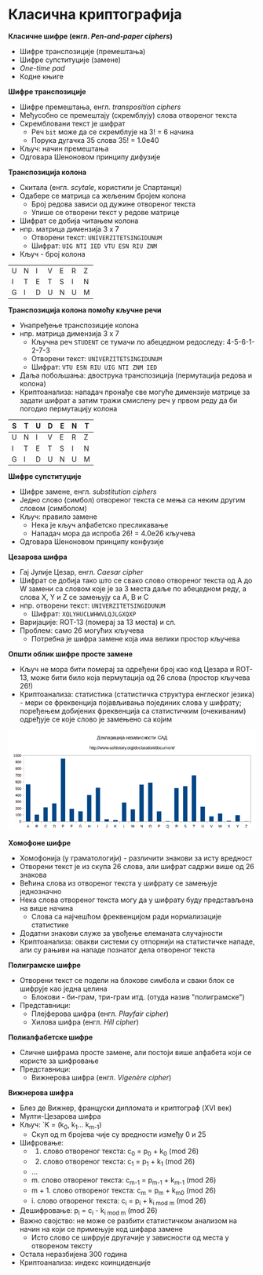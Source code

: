 # Класична криптографија

**Класичне шифре (енгл. *Pen-and-paper ciphers*)**

- Шифре транспозиције (премештања)
- Шифре супституције (замене)
- *One-time pad*
- Кодне књиге

**Шифре транспозиције**

- Шифре премештања, енгл. *transposition ciphers*
- Међусобно се премештају (скремблују) слова отвореног текста
- Скрембловани текст је шифрат
	- Реч `bit` може да се скремблује на 3! = 6 начина
	- Порука дугачка 35 слова 35! = 1.0e40
- Кључ: начин премештања
- Одговара Шеноновом принципу дифузије

**Транспозиција колона**

- Скитала (енгл. *scytale*, користили је Спартанци)
- Одабере се матрица са жељеним бројем колона
	- Број редова зависи од дужине отвореног текста
	- Упише се отворени текст у редове матрице
- Шифрат се добија читањем колона
- нпр. матрица димензија 3 x 7
	- Отворени текст: `UNIVERZITETSINGIDUNUM`
	- Шифрат: `UIG NTI IED VTU ESN RIU ZNM`
- Кључ - број колона

<table>
	<tbody>
		<tr>
			<td>U</td>
			<td>N</td>
			<td>I</td>
			<td>V</td>
			<td>E</td>
			<td>R</td>
			<td>Z</td>
		</tr>
		<tr>
			<td>I</td>
			<td>T</td>
			<td>E</td>
			<td>T</td>
			<td>S</td>
			<td>I</td>
			<td>N</td>
		</tr>
		<tr>
			<td>G</td>
			<td>I</td>
			<td>D</td>
			<td>U</td>
			<td>N</td>
			<td>U</td>
			<td>M</td>
		</tr>
	</tbody>
</table>

**Транспозиција колона помоћу кључне речи**

- Унапређење транспозиције колона
- нпр. матрица димензија 3 x 7
	- Кључна реч `STUDENT` се тумачи по абецедном редоследу: 4-5-6-1-2-7-3
	- Отворени текст: `UNIVERZITETSINGIDUNUM`
	- Шифрат: `VTU ESN RIU UIG NTI ZNM IED`
- Даља побољшања: двострука транспозиција (пермутација редова и колона)
- Криптоанализа: нападач пронађе све могуће димензије матрице за задати шифрат а затим тражи смислену реч у првом реду да би погодио пермутацију колона

<table>
	<thead>
		<tr>
			<th>S</th>
			<th>T</th>
			<th>U</th>
			<th>D</th>
			<th>E</th>
			<th>N</th>
			<th>T</th>
		</tr>
	</thead>
	<tbody>
		<tr>
			<td>U</td>
			<td>N</td>
			<td>I</td>
			<td>V</td>
			<td>E</td>
			<td>R</td>
			<td>Z</td>
		</tr>
		<tr>
			<td>I</td>
			<td>T</td>
			<td>E</td>
			<td>T</td>
			<td>S</td>
			<td>I</td>
			<td>N</td>
		</tr>
		<tr>
			<td>G</td>
			<td>I</td>
			<td>D</td>
			<td>U</td>
			<td>N</td>
			<td>U</td>
			<td>M</td>
		</tr>
	</tbody>
</table>

**Шифре супституције**

- Шифре замене, енгл. *substitution ciphers*
- Једно слово (симбол) отвореног текста се мења са неким другим словом (симболом)
- Кључ: правило замене
	- Нека је кључ алфабетско пресликавање
	- Нападач мора да испроба 26! = 4.0e26 кључева
- Одговара Шеноновом принципу конфузије

**Цезарова шифра**

- Гај Јулије Цезар, енгл. *Caesar cipher*
- Шифрат се добија тако што се свако слово отвореног текста од A до W замени са словом које је за 3 места даље по абецедном реду, а слова X, Y и Z се замењују са A, B и C
- нпр. отворени текст: `UNIVERZITETSINGIDUNUM`
	- Шифрат: `XQLYHUCLWHWVLQJLGXQXP`
- Варијације: ROT-13 (померај за 13 места) и сл.
- Проблем: само 26 могућих кључева
	- Потребна је шифра замене која има велики простор кључева

**Општи облик шифре просте замене**

- Кључ не мора бити померај за одређени број као код Цезара и ROT-13, може бити било која пермутација од 26 слова (простор кључева 26!)
- Криптоанализа: статистика (статистичка структура енглеског језика) - мери се фреквенција појављивања појединих слова у шифрату; поређењем добијених фреквенција са статистичким (очекиваним) одређује се које слово је замењено са којим

![Фреквенције слова у "Декларацији независности" САД](../../../assets/letter_frequency.png)

**Хомофоне шифре**

- Хомофонија (у граматологији) - различити знакови за исту вредност
- Отворени текст је из скупа 26 слова, али шифрат садржи више од 26 знакова
- Већина слова из отвореног текста у шифрату се замењује једнозначно
- Нека слова отвореног текста могу да у шифрату буду представљена на више начина
	- Слова са најчешћом фреквенцијом ради нормализације статистике
- Додатни знакови служе за увођење елеманата случајности
- Криптоанализа: овакви системи су отпорнији на статистичке нападе, али су рањиви на нападе познатог дела отвореног текста

**Полиграмске шифре**

- Отворени текст се подели на блокове симбола и сваки блок се шифрује као једна целина
	- Блокови - би-грам, три-грам итд. (отуда назив "полиграмске")
- Представници:
	- Плејферова шифра (енгл. *Playfair  cipher*)
	- Хилова шифра (енгл. *Hill cipher*)

**Полиалфабетске шифре**

- Сличне шифрама просте замене, али постоји више алфабета који се користе за шифровање
- Представници:
	- Вижнерова шифра (енгл. *Vigenère cipher*)

**Вижнерова шифра**

- Блез де Вижнер, француски дипломата и криптограф (XVI век)
- Мулти-Цезарова шифра
- Кључ: `K = (k<sub>0</sub>, k<sub>1</sub>... k<sub>m-1</sub>)
	- Скуп од m бројева чије су вредности између 0 и 25
- Шифровање:
	- 1. слово отвореног текста: c<sub>0</sub> = p<sub>0</sub> + k<sub>0</sub> (mod 26)
	- 2. слово отвореног текста: c<sub>1</sub> = p<sub>1</sub> + k<sub>1</sub> (mod 26)
	- ...
	- m. слово отвореног текста: c<sub>m-1</sub> = p<sub>m-1</sub> + k<sub>m-1</sub> (mod 26)
	- m + 1. слово отвореног текста: c<sub>m</sub> = p<sub>m</sub> + k<sub>m0</sub> (mod 26)
	- i. слово отвореног текста: c<sub>i</sub> = p<sub>i</sub> + k<sub>i mod m</sub> (mod 26)
- Дешифровање: p<sub>i</sub> = c<sub>i</sub> - k<sub>i mod m</sub> (mod 26)
- Важно својство: не може се разбити статистичком анализом на начин на који се примењује код шифара замене
	- Исто слово се шифрује другачије у зависности од места у отвореном тексту
- Остала неразбијена 300 година
- Криптоанализа: индекс коинциденције
